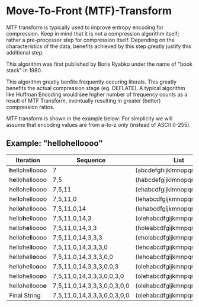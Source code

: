 # Move-To-Front (MTF)-Transform

MTF transform is typically used to improve entropy encoding for compression. Keep in mind that it is not a compression algorithm itself; rather a pre-processor step for compression itself. Depending on the characteristics of the data, benefits achieved by this step greatly justify this additional step.

This algorithm was first published by Boris Ryabko under the name of "book stack" in 1980.
  
This algorithm greatly benfits frequently occuring literals. This greatly benefits the actual compression stage (eg. DEFLATE). A typical algorithm like Huffman Encoding would see higher number of frequency counts as a result of MTF Transform, eventually resulting in greater (better) compression ratios.

MTF transform is shown in the example below:
For simplicity we will assume that encoding values are from a-to-z only (instead of ASCII 0-255).

## Example: "hellohelloooo"

| Iteration | Sequence | List |
| --- | --- | --- |
| **h**ellohelloooo | 7 | (abcdefghijklmnopqrstuvwxyz) |
| h**e**llohelloooo | 7,5 | (habcdefgijklmnopqrstuvwxyz) |
| he**l**lohelloooo | 7,5,11 | (ehabcdfgijklmnopqrstuvwxyz) |
| hel**l**ohelloooo | 7,5,11,0 | (lehabcdfgijkmnopqrstuvwxyz) |
| hell**o**helloooo | 7,5,11,0,14 | (lehabcdfgijkmnopqrstuvwxyz) |
| hello**h**elloooo | 7,5,11,0,14,3 | (olehabcdfgijkmnpqrstuvwxyz) |
| helloh**e**lloooo | 7,5,11,0,14,3,3 | (holeabcdfgijkmnpqrstuvwxyz) |
| hellohe**l**loooo | 7,5,11,0,14,3,3,3 | (eholabcdfgijkmnpqrstuvwxyz) |
| hellohel**l**oooo | 7,5,11,0,14,3,3,3,0 | (lehoabcdfgijkmnpqrstuvwxyz) |
| hellohell**o**ooo | 7,5,11,0,14,3,3,3,0,0 | (lehoabcdfgijkmnpqrstuvwxyz) |
| hellohello**o**oo | 7,5,11,0,14,3,3,3,0,0,3 | (olehabcdfgijkmnpqrstuvwxyz) |
| hellohelloo**o**o | 7,5,11,0,14,3,3,3,0,0,3,0 | (olehabcdfgijkmnpqrstuvwxyz) |
| hellohellooo**o** | 7,5,11,0,14,3,3,3,0,0,3,0,0 | (olehabcdfgijkmnpqrstuvwxyz) |
| Final String | 7,5,11,0,14,3,3,3,0,0,3,0,0 | (olehabcdfgijkmnpqrstuvwxyz) |



